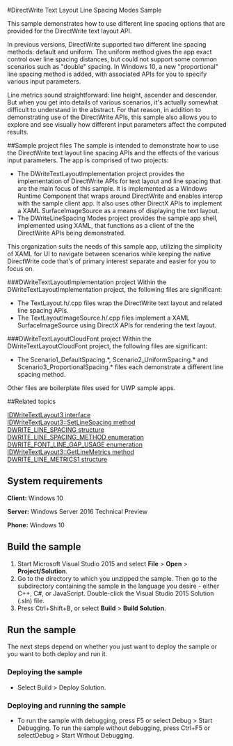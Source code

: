 ﻿<!---
  category: ControlsLayoutAndText
--->

#DirectWrite Text Layout Line Spacing Modes Sample

This sample demonstrates how to use different line spacing options that are provided for the DirectWrite text layout API.

In previous versions, DirectWrite supported two different line spacing methods: default and uniform. The uniform method gives the app exact control over line spacing distances, but could not support some common scenarios such as "double" spacing. In Windows 10, a new "proportional" line spacing method is added, with associated APIs for you to specify various input parameters. 

Line metrics sound straightforward: line height, ascender and descender. But when you get into details of various scenarios, it's actually somewhat difficult to understand in the abstract. For that reason, in addition to demonstrating use of the DirectWrite APIs, this sample also allows you to explore and see visually how different input parameters affect the computed results.

##Sample project files
The sample is intended to demonstrate how to use the DirectWrite text layout line spacing APIs and the effects of the various input parameters. The app is comprised of two projects:

* The DWriteTextLayoutImplementation project provides the implementation of DirectWrite APIs for text layout and line spacing that are the main focus of this sample. It is implemented as a Windows Runtime Component that wraps around DirectWrite and enables interop with the sample client app. It also uses other DirectX APIs to implement a XAML SurfaceImageSource as a means of displaying the text layout.
* The DWriteLineSpacing Modes project provides the sample app shell, implemented using XAML, that functions as a client of the the DirectWrite APIs being demonstrated.

This organization suits the needs of this sample app, utilizing the simplicity of XAML for UI to navigate between scenarios while keeping the native DirectWrite code that's of primary interest separate and easier for you to focus on.

###DWriteTextLayoutImplementation project
Within the DWriteTextLayoutImplementation project, the following files are significant:

* The TextLayout.h/.cpp files wrap the DirectWrite text layout and related line spacing APIs. 
* The TextLayoutImageSource.h/.cpp files implement a XAML SurfaceImageSource using DirectX APIs for rendering the text layout.

###DWriteTextLayoutCloudFont project
Within the DWriteTextLayoutCloudFont project, the following files are significant:

* The Scenario1\_DefaultSpacing.\*, Scenario2\_UniformSpacing.\* and Scenario3\_ProportionalSpacing.\* files each demonstrate a different line spacing method.

Other files are boilerplate files used for UWP sample apps.



##Related topics

[IDWriteTextLayout3 interface](https://msdn.microsoft.com/en-us/library/windows/desktop/dn900405)  
[IDWriteTextLayout3::SetLineSpacing method](https://msdn.microsoft.com/en-us/library/windows/desktop/dn900409)  
[DWRITE\_LINE\_SPACING structure](https://msdn.microsoft.com/en-us/library/windows/desktop/dn933216)  
[DWRITE\_LINE\_SPACING_METHOD enumeration](https://msdn.microsoft.com/en-us/library/windows/desktop/dd368101)  
[DWRITE\_FONT\_LINE_GAP\_USAGE enumeration](https://msdn.microsoft.com/en-us/library/windows/desktop/dn933211)  
[IDWriteTextLayout3::GetLineMetrics method](https://msdn.microsoft.com/en-us/library/windows/desktop/dn900406)  
[DWRITE\_LINE\_METRICS1 structure](https://msdn.microsoft.com/en-us/library/windows/desktop/dn933215)  


## System requirements

**Client:** Windows 10

**Server:** Windows Server 2016 Technical Preview

**Phone:** Windows 10

## Build the sample

1. Start Microsoft Visual Studio 2015 and select **File** > **Open** > **Project/Solution**.
2. Go to the directory to which you unzipped the sample. Then go to the subdirectory containing the sample in the language you desire - either C++, C#, or JavaScript. Double-click the Visual Studio 2015 Solution (.sln) file. 
3. Press Ctrl+Shift+B, or select **Build** > **Build Solution**. 

## Run the sample

The next steps depend on whether you just want to deploy the sample or you want to both deploy and run it.

### Deploying the sample

- Select Build > Deploy Solution. 

### Deploying and running the sample

- To run the sample with debugging, press F5 or select Debug > Start Debugging. To run the sample without debugging, press Ctrl+F5 or selectDebug > Start Without Debugging. 
